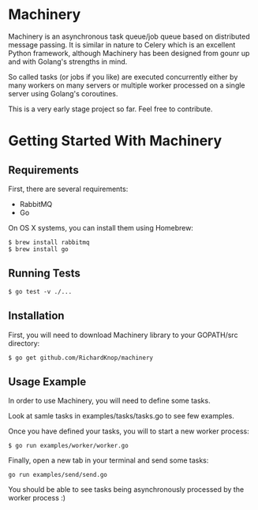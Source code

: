 Machinery
=========

Machinery is an asynchronous task queue/job queue based on distributed message passing. It is similar in nature to Celery which is an excellent Python framework, although Machinery has been designed from gounr up and with Golang's strengths in mind.

So called tasks (or jobs if you like) are executed concurrently either by many workers on many servers or multiple worker processed on a single server using Golang's coroutines.

This is a very early stage project so far. Feel free to contribute.

Getting Started With Machinery
==============================

Requirements
------------

First, there are several requirements:

- RabbitMQ
- Go

On OS X systems, you can install them using Homebrew:

```
$ brew install rabbitmq
$ brew install go
```

Running Tests
-------------

```
$ go test -v ./...
```

Installation
------------

First, you will need to download Machinery library to your GOPATH/src directory:

```
$ go get github.com/RichardKnop/machinery
```

Usage Example
-------------

In order to use Machinery, you will need to define some tasks.

Look at samle tasks in examples/tasks/tasks.go to see few examples.

Once you have defined your tasks, you will to start a new worker process:

```
$ go run examples/worker/worker.go
```

Finally, open a new tab in your terminal and send some tasks:

```
go run examples/send/send.go
```

You should be able to see tasks being asynchronously processed by the worker process :)
